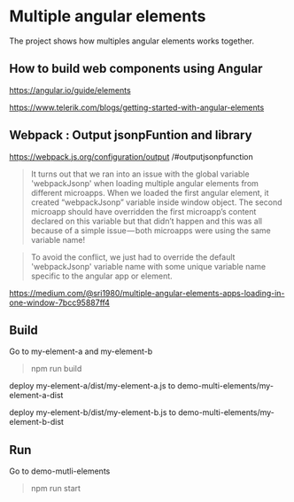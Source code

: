 # Multiple angular elements
The project shows how multiples angular elements works together. 

## How to build web components using Angular
https://angular.io/guide/elements

https://www.telerik.com/blogs/getting-started-with-angular-elements

## Webpack : Output jsonpFuntion and library

https://webpack.js.org/configuration/output
/#outputjsonpfunction

> It turns out that we ran into an issue with the global variable 'webpackJsonp' when loading multiple angular elements from different microapps. When we loaded the first angular element, it created “webpackJsonp” variable inside window object. The second microapp should have overridden the first microapp’s content declared on this variable but that didn’t happen and this was all because of a simple issue — both microapps were using the same variable name!

> To avoid the conflict, we just had to override the default 'webpackJsonp' variable name with some unique variable name specific to the angular app or element.

https://medium.com/@sri1980/multiple-angular-elements-apps-loading-in-one-window-7bcc95887ff4

## Build
Go to my-element-a and my-element-b
> npm run build

deploy my-element-a/dist/my-element-a.js to demo-multi-elements/my-element-a-dist

deploy my-element-b/dist/my-element-b.js to demo-multi-elements/my-element-b-dist

## Run
Go to demo-mutli-elements
> npm run start

